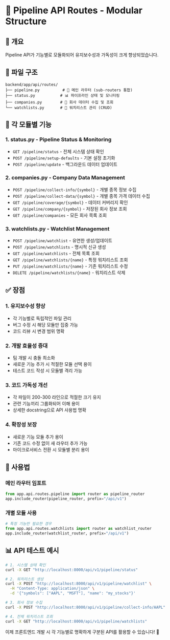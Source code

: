 # 📁 Pipeline API Routes - Modular Structure

## 🎯 **개요**

Pipeline API가 기능별로 모듈화되어 유지보수성과 가독성이 크게 향상되었습니다.

## 📂 **파일 구조**

```
backend/app/api/routes/
├── pipeline.py          # 🔗 메인 라우터 (sub-routers 통합)
├── status.py           # 📊 파이프라인 상태 및 모니터링
├── companies.py        # 🏢 회사 데이터 수집 및 조회
└── watchlists.py       # 📝 워치리스트 관리 (CRUD)
```

## 🔧 **각 모듈별 기능**

### **1. status.py - Pipeline Status & Monitoring**
- `GET /pipeline/status` - 전체 시스템 상태 확인
- `POST /pipeline/setup-defaults` - 기본 설정 초기화
- `POST /pipeline/update` - 백그라운드 데이터 업데이트

### **2. companies.py - Company Data Management**
- `POST /pipeline/collect-info/{symbol}` - 개별 종목 정보 수집
- `POST /pipeline/collect-data/{symbol}` - 개별 종목 가격 데이터 수집
- `GET /pipeline/coverage/{symbol}` - 데이터 커버리지 확인
- `GET /pipeline/company/{symbol}` - 저장된 회사 정보 조회
- `GET /pipeline/companies` - 모든 회사 목록 조회

### **3. watchlists.py - Watchlist Management**
- `POST /pipeline/watchlist` - 유연한 생성/업데이트
- `POST /pipeline/watchlists` - 명시적 신규 생성
- `GET /pipeline/watchlists` - 전체 목록 조회
- `GET /pipeline/watchlists/{name}` - 특정 워치리스트 조회
- `PUT /pipeline/watchlists/{name}` - 기존 워치리스트 수정
- `DELETE /pipeline/watchlists/{name}` - 워치리스트 삭제

## ✅ **장점**

### **1. 유지보수성 향상**
- 각 기능별로 독립적인 파일 관리
- 버그 수정 시 해당 모듈만 집중 가능
- 코드 리뷰 시 변경 범위 명확

### **2. 개발 효율성 증대**
- 팀 개발 시 충돌 최소화
- 새로운 기능 추가 시 적절한 모듈 선택 용이
- 테스트 코드 작성 시 모듈별 격리 가능

### **3. 코드 가독성 개선**
- 각 파일이 200-300 라인으로 적절한 크기 유지
- 관련 기능끼리 그룹화되어 이해 용이
- 상세한 docstring으로 API 사용법 명확

### **4. 확장성 보장**
- 새로운 기능 모듈 추가 용이
- 기존 코드 수정 없이 새 라우터 추가 가능
- 마이크로서비스 전환 시 모듈별 분리 용이

## 🚀 **사용법**

### **메인 라우터 임포트**
```python
from app.api.routes.pipeline import router as pipeline_router
app.include_router(pipeline_router, prefix="/api/v1")
```

### **개별 모듈 사용**
```python
# 특정 기능만 필요한 경우
from app.api.routes.watchlists import router as watchlist_router
app.include_router(watchlist_router, prefix="/api/v1")
```

## 📊 **API 테스트 예시**

```bash
# 1. 시스템 상태 확인
curl -X GET "http://localhost:8000/api/v1/pipeline/status"

# 2. 워치리스트 생성
curl -X POST "http://localhost:8000/api/v1/pipeline/watchlist" \
  -H "Content-Type: application/json" \
  -d '{"symbols": ["AAPL", "MSFT"], "name": "my_stocks"}'

# 3. 회사 정보 수집
curl -X POST "http://localhost:8000/api/v1/pipeline/collect-info/AAPL"

# 4. 전체 워치리스트 조회
curl -X GET "http://localhost:8000/api/v1/pipeline/watchlists"
```

이제 프론트엔드 개발 시 각 기능별로 명확하게 구분된 API를 활용할 수 있습니다! 🎯
